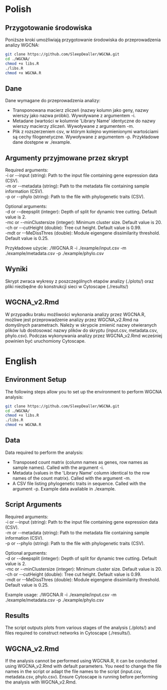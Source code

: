 # Polish

## Przygotowanie środowiska

Poniższe kroki umożliwiają przygotowanie środowiska do przeprowadzenia analizy WGCNA:
```sh
git clone https://github.com/SleepDealler/WGCNA.git
cd ./WGCNA/
chmod +x libs.R
./libs.R
chmod +x WGCNA.R
```
## Dane

Dane wymagane do przeprowadzenia analizy:
- Transponowana macierz zliczeń (nazwy kolumn jako geny, nazwy wierszy jako nazwa próbki). Wywoływane  z argumentem -i.
- Metadane (wartości w kolumnie 'Library Name' identyczne do nazwy wierszy macierzy zliczeń. Wywoływane  z argumentem -m.
- Plik z rozszerzeniem csv, w którym kolejno wymienionymi wartościami są cechy filogenetyczne. Wywoływane z argumentem -p.
Przykładowe dane dostępne w ./example.

## Argumenty przyjmowane przez skrypt

Required arguments:<br>
-i or --input (string): Path to the input file containing gene expression data (CSV).<br>
-m or --metadata (string): Path to the metadata file containing sample information (CSV).<br>
-p or --phylo (string): Path to the file with phylogenetic traits (CSV).

Optional arguments:<br>
-d or --deepsplit (integer): Depth of split for dynamic tree cutting. Default value is 2.<br>
-mc or --minClustersize (integer): Minimum cluster size. Default value is 20.<br>
-ch or --cutHeight (double): Tree cut height. Default value is 0.99.<br>
-mdt or --MeDissThres (double): Module eigengene dissimilarity threshold. Default value is 0.25.

Przykładowe użycie:
./WGCNA.R -i ./example/input.csv -m ./example/metadata.csv -p ./example/phylo.csv

## Wyniki

Skrypt zwraca wykresy z poszczególnych etapów analizy (./plots/) oraz pliki niezbędne do konstrukcji sieci w Cytoscape (./results/)

## WGCNA_v2.Rmd

W przypadku braku możliwości wykonania analizy przez WGCNA.R, możliwe jest przeprowadzenie analizy przez WGCNA_v2.Rmd na domyślnych parametrach. Należy w skrypcie zmienić nazwy otwieranych plików lub dostosować nazwy plików do skryptu (input.csv, metadata.csv, phylo.csv). Podczas wykonywania analizy przez WGCNA_v2.Rmd wcześniej powinien być uruchomiony Cytoscape.

# English

## Environment Setup

The following steps allow you to set up the environment to perform WGCNA analysis:
```sh
git clone https://github.com/SleepDealler/WGCNA.git
cd ./WGCNA/
chmod +x libs.R
./libs.R
chmod +x WGCNA.R
```
## Data

Data required to perform the analysis:
- Transposed count matrix (column names as genes, row names as sample names). Called with the argument -i.
- Metadata (values in the 'Library Name' column identical to the row names of the count matrix). Called with the argument -m.
- A CSV file listing phylogenetic traits in sequence. Called with the argument -p.
Example data available in ./example.

## Script Arguments

Required arguments:<br>
-i or --input (string): Path to the input file containing gene expression data (CSV).<br>
-m or --metadata (string): Path to the metadata file containing sample information (CSV).<br>
-p or --phylo (string): Path to the file with phylogenetic traits (CSV).

Optional arguments:<br>
-d or --deepsplit (integer): Depth of split for dynamic tree cutting. Default value is 2.<br>
-mc or --minClustersize (integer): Minimum cluster size. Default value is 20.<br>
-ch or --cutHeight (double): Tree cut height. Default value is 0.99.<br>
-mdt or --MeDissThres (double): Module eigengene dissimilarity threshold. Default value is 0.25.

Example usage:
./WGCNA.R -i ./example/input.csv -m ./example/metadata.csv -p ./example/phylo.csv

## Results

The script outputs plots from various stages of the analysis (./plots/) and files required to construct networks in Cytoscape (./results/).

## WGCNA_v2.Rmd

If the analysis cannot be performed using WGCNA.R, it can be conducted using WGCNA_v2.Rmd with default parameters. You need to change the file names in the script or adapt the file names to the script (input.csv, metadata.csv, phylo.csv). Ensure Cytoscape is running before performing the analysis with WGCNA_v2.Rmd.
